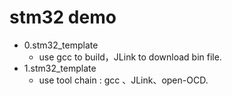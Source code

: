 # stm32 demo
- 0.stm32_template
  - use gcc to build，JLink to download bin file.
- 1.stm32_template
  - use tool chain : gcc 、JLink、open-OCD.
